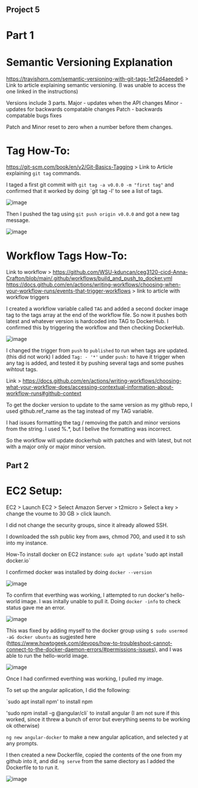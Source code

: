 ## Project 5 

# Part 1 

# Semantic Versioning Explanation

https://travishorn.com/semantic-versioning-with-git-tags-1ef2d4aeede6 > Link to article explaining semantic versioning. (I was unable to access the one linked in the instructions)

Versions include 3 parts. 
Major - updates when the API changes 
Minor - updates for backwards compatable changes
Patch - backwards compatable bugs fixes 

Patch and Minor reset to zero when a number before them changes. 

# Tag How-To:

https://git-scm.com/book/en/v2/Git-Basics-Tagging > Link to Article explaining `git tag` commands. 

I taged a first git commit with `git tag -a v0.0.0 -m "first tag"`
and confirmed that it worked by doing `git tag -l' to see a list of tags. 

![image](https://github.com/user-attachments/assets/2f97f6b4-7514-4713-b4e7-b397817fa92a)

Then I pushed the tag using `git push origin v0.0.0`
and got a new tag message. 

![image](https://github.com/user-attachments/assets/57922780-9f4a-41e6-bdff-3d7db263995c)

# Workflow Tags How-To:


Link to workflow > https://github.com/WSU-kduncan/ceg3120-cicd-Anna-Crafton/blob/main/.github/workflows/build_and_push_to_docker.yml
https://docs.github.com/en/actions/writing-workflows/choosing-when-your-workflow-runs/events-that-trigger-workflows > link to article with workflow triggers 

I created a workflow variable called `TAG` and added a second docker image tag to the tags array at the end of the workflow file. 
So now it pushes both latest and whatever version is hardcoded into TAG to DockerHub. I confirmed this by triggering the workflow and then checking DockerHub. 

![image](https://github.com/user-attachments/assets/09a958a8-ba18-482f-ba80-08a7a500455f)

I changed the trigger from `push` to `published` to run when tags are updated. (this did not work)
I added `Tag: - '*'` under `push:` to have it trigger when any tag is added, and tested it by pushing several tags and some pushes wihtout tags. 


Link > https://docs.github.com/en/actions/writing-workflows/choosing-what-your-workflow-does/accessing-contextual-information-about-workflow-runs#github-context 

To get the docker version to update to the same version as my github repo, I used github.ref_name as the tag instead of my TAG variable. 

I had issues formatting the tag / removing the patch and minor versions from the string. I used %.*, but I belive the formatting was incorrect. 

So the workflow will update dockerhub with patches and with latest, but not with a major only or major minor version. 

## Part 2

# EC2 Setup: 

EC2 > Launch EC2 > Select Amazon Server > t2micro > Select a key > change the voume to 30 GB > click launch.

I did not change the security groups, since it already allowed SSH.

I downloaded the ssh public key from aws, chmod 700, and used it to ssh into my instance. 

How-To install docker on EC2 instance: 
`sudo apt update`
'sudo apt install docker.io` 

I confirmed docker was installed by doing `docker --version`

![image](https://github.com/user-attachments/assets/bce011b8-44ea-4115-9d2f-db994de74a65)

To confirm that everthing was working, I attempted to run docker's hello-world image. I was initally unable to pull it. Doing `docker -info` to check status gave me an error. 

![image](https://github.com/user-attachments/assets/61ce200b-b1ed-4efb-a965-7a83c0a91500)

This was fixed by adding myself to the docker group using `$ sudo usermod -aG docker ubuntu` as sugjested here (https://www.howtogeek.com/devops/how-to-troubleshoot-cannot-connect-to-the-docker-daemon-errors/#permissions-issues), and I was able to run the hello-world image. 

![image](https://github.com/user-attachments/assets/9de41173-e646-4d68-bcbf-154a5d4396cc)

Once I had confirmed everthing was working, I pulled my image. 

To set up the angular aplication, I did the following:

`sudo apt install npm' to install npm

'sudo npm install -g @angular/cli` to install angular (I am not sure if this worked, since it threw a bunch of error but everything seems to be working ok otherwise) 

`ng new angular-docker` to make a new angular aplication, and selected y at any prompts. 

I then created a new Dockerfile, copied the contents of the one from my github into it, and did `ng serve` from the same diectory as I added the Dockerfile to to run it. 

![image](https://github.com/user-attachments/assets/f031942f-6ee9-434a-a190-c677ccaf1fcb)






























